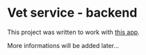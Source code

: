 # Vet service - backend

This project was written to work with [this app](https://github.com/qve1t/vet-service-frontend).

More informations will be added later...
